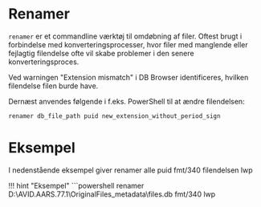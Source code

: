 # Renamer
```renamer``` er et commandline værktøj til omdøbning af filer. Oftest brugt i forbindelse med konverteringsprocesser, hvor filer med manglende eller fejlagtig filendelse ofte vil skabe problemer i den senere konverteringsproces.

Ved warningen "Extension mismatch" i DB Browser identificeres, hvilken filendelse filen burde have.

Dernæst anvendes følgende i f.eks. PowerShell til at ændre filendelsen:

```renamer db_file_path puid new_extension_without_period_sign```

# Eksempel
I nedenstående eksempel giver renamer alle puid fmt/340 filendelsen lwp

!!! hint "Eksempel"
    ```powershell
    renamer D:\AVID.AARS.77.1\OriginalFiles\_metadata\files.db fmt/340 lwp
